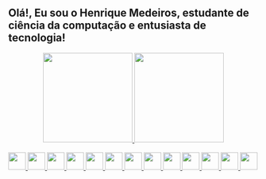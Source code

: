 ## Olá!, Eu sou o Henrique Medeiros, estudante de ciência da computação e entusiasta de tecnologia!
<!--<p align="left"> <img src="https://komarev.com/ghpvc/?username=henriquemcmedeiros&color=yellow" alt="Profile views" /> </p>-->
<div align="center">
  <a href="https://github.com/henriquemcmedeiros">
  <img height="180em" src="https://github-readme-stats.vercel.app/api?username=henriquemcmedeiros&show_icons=true&theme=dracula&include_all_commits=true&count_private=true"/>
  <img height="180em" src="https://github-readme-stats.vercel.app/api/top-langs/?username=henriquemcmedeiros&layout=compact&langs_count=7&theme=dracula"/>
</div>
<div style="display: inline_block"><br>
  <img height="35em" src="https://cdn.jsdelivr.net/gh/devicons/devicon/icons/javascript/javascript-original.svg" />
  <img height="35em" src="https://cdn.jsdelivr.net/gh/devicons/devicon/icons/css3/css3-original.svg" />
  <img height="35em" src="https://cdn.jsdelivr.net/gh/devicons/devicon/icons/html5/html5-original.svg" />
  <img height="35em" src="https://cdn.jsdelivr.net/gh/devicons/devicon/icons/bootstrap/bootstrap-original.svg" />
  <img height="35em" src="https://cdn.jsdelivr.net/gh/devicons/devicon/icons/figma/figma-original.svg" />
  <img height="35em" src="https://cdn.jsdelivr.net/gh/devicons/devicon/icons/c/c-original.svg" />
  <img height="35em" src="https://cdn.jsdelivr.net/gh/devicons/devicon/icons/csharp/csharp-original.svg" />
  <img height="35em" src="https://cdn.jsdelivr.net/gh/devicons/devicon/icons/python/python-original.svg" />
  <img height="35em" src="https://cdn.jsdelivr.net/gh/devicons/devicon/icons/jupyter/jupyter-original-wordmark.svg" />
  <img height="35em" src="https://cdn.jsdelivr.net/gh/devicons/devicon/icons/numpy/numpy-original-wordmark.svg" />
  <img height="35em" src="https://cdn.jsdelivr.net/gh/devicons/devicon/icons/pandas/pandas-original-wordmark.svg" />
  <img height="35em" src="https://cdn.jsdelivr.net/gh/devicons/devicon/icons/flask/flask-original.svg" />
  <img height="35em" src="https://cdn.jsdelivr.net/gh/devicons/devicon/icons/git/git-original.svg" />
</div>

